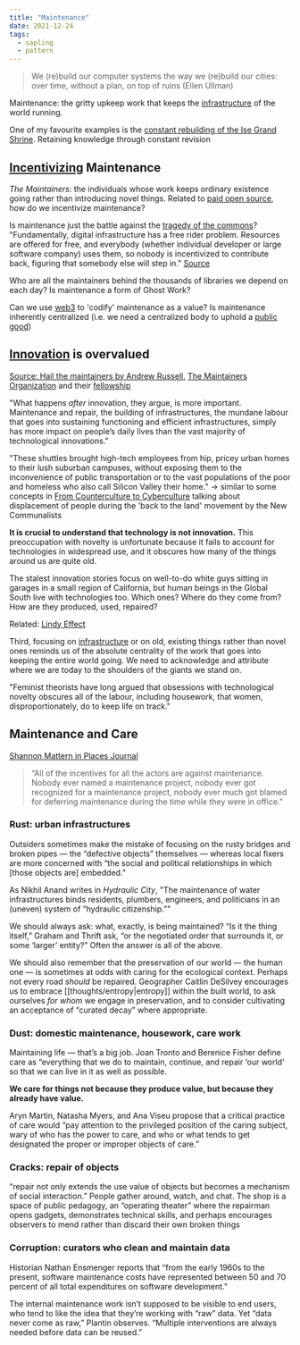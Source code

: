 ```yaml
---
title: "Maintenance"
date: 2021-12-24
tags:
  - sapling
  - pattern
---
```


> We (re)build our computer systems the way we (re)build our cities: over time, without a plan, on top of ruins (Ellen Ullman)

Maintenance: the gritty upkeep work that keeps the [infrastructure](thoughts/infrastructure.md) of the world running.

One of my favourite examples is the [constant rebuilding of the Ise Grand Shrine](https://en.wikipedia.org/wiki/Ise_Grand_Shrine). Retaining knowledge through constant revision

## [Incentivizing](thoughts/incentives.md) Maintenance

_The Maintainers_: the individuals whose work keeps ordinary existence going rather than introducing novel things. Related to [paid open source](posts/paid-open-source.md), how do we incentivize maintenance?

Is maintenance just the battle against the [tragedy of the commons](thoughts/tragedy%20of%20the%20commons.md)? "Fundamentally, digital infrastructure has a free rider problem. Resources are offered for free, and everybody (whether individual developer or large software company) uses them, so nobody is incentivized to contribute back, figuring that somebody else will step in." [Source](https://techcrunch.com/2018/06/23/open-source-sustainability)

Who are all the maintainers behind the thousands of libraries we depend on each day? Is maintenance a form of Ghost Work?

Can we use [web3](thoughts/web3.md) to 'codify' maintenance as a value? Is maintenance inherently centralized (i.e. we need a centralized body to uphold a [public good](thoughts/public%20goods.md))

## [Innovation](thoughts/innovation.md) is overvalued

[Source: Hail the maintainers by Andrew Russell](https://aeon.co/essays/innovation-is-overvalued-maintenance-often-matters-more), [The Maintainers Organization](https://themaintainers.org/) and their [fellowship](https://themaintainers.org/summer-fellow)

"What happens _after_ innovation, they argue, is more important. Maintenance and repair, the building of infrastructures, the mundane labour that goes into sustaining functioning and efficient infrastructures, simply has more impact on people’s daily lives than the vast majority of technological innovations."

"These shuttles brought high-tech employees from hip, pricey urban homes to their lush suburban campuses, without exposing them to the inconvenience of public transportation or to the vast populations of the poor and homeless who also call Silicon Valley their home." -> similar to some concepts in [From Counterculture to Cyberculture](thoughts/From%20Counterculture%20to%20Cyberculture.md) talking about displacement of people during the 'back to the land' movement by the New Communalists

**It is crucial to understand that technology is not innovation.** This preoccupation with novelty is unfortunate because it fails to account for technologies in widespread use, and it obscures how many of the things around us are quite old.

The stalest innovation stories focus on well-to-do white guys sitting in garages in a small region of California, but human beings in the Global South live with technologies too. Which ones? Where do they come from? How are they produced, used, repaired?

Related: [Lindy Effect](thoughts/Lindy%20effect.md)

Third, focusing on [infrastructure](thoughts/infrastructure.md) or on old, existing things rather than novel ones reminds us of the absolute centrality of the work that goes into keeping the entire world going. We need to acknowledge and attribute where we are today to the shoulders of the giants we stand on.

"Feminist theorists have long argued that obsessions with technological novelty obscures all of the labour, including housework, that women, disproportionately, do to keep life on track."

## Maintenance and Care

[Shannon Mattern in Places Journal](https://placesjournal.org/article/maintenance-and-care)

> “All of the incentives for all the actors are against maintenance. Nobody ever named a maintenance project, nobody ever got recognized for a maintenance project, nobody ever much got blamed for deferring maintenance during the time while they were in office.”

### Rust: urban infrastructures

Outsiders sometimes make the mistake of focusing on the rusty bridges and broken pipes — the “defective objects” themselves — whereas local fixers are more concerned with “the social and political relationships in which [those objects are] embedded.”

As Nikhil Anand writes in _Hydraulic City_, "The maintenance of water infrastructures binds residents, plumbers, engineers, and politicians in an (uneven) system of “hydraulic citizenship.”"

We should always ask: what, exactly, is being maintained? “Is it the thing itself,” Graham and Thrift ask, “or the negotiated order that surrounds it, or some ‘larger’ entity?” Often the answer is all of the above.

We should also remember that the preservation of our world — the human one — is sometimes at odds with caring for the ecological context. Perhaps not every road _should_ be repaired. Geographer Caitlin DeSilvey encourages us to embrace [[thoughts/entropy|entropy]] within the built world, to ask ourselves _for whom_ we engage in preservation, and to consider cultivating an acceptance of “curated decay” where appropriate.

### Dust: domestic maintenance, housework, care work

Maintaining life — that’s a big job. Joan Tronto and Berenice Fisher define care as “everything that we do to maintain, continue, and repair ‘our world’ so that we can live in it as well as possible.

**We care for things not because they produce value, but because they already have value.**

Aryn Martin, Natasha Myers, and Ana Viseu propose that a critical practice of care would “pay attention to the privileged position of the caring subject, wary of who has the power to care, and who or what tends to get designated the proper or improper objects of care.”

### Cracks: repair of objects

“repair not only extends the use value of objects but becomes a mechanism of social interaction.” People gather around, watch, and chat. The shop is a space of public pedagogy, an “operating theater” where the repairman opens gadgets, demonstrates technical skills, and perhaps encourages observers to mend rather than discard their own broken things

### Corruption: curators who clean and maintain data

Historian Nathan Ensmenger reports that “from the early 1960s to the present, software maintenance costs have represented between 50 and 70 percent of all total expenditures on software development.”

The internal maintenance work isn’t supposed to be visible to end users, who tend to like the idea that they’re working with “raw” data. Yet “data never come as raw,” Plantin observes. “Multiple interventions are always needed before data can be reused.”
